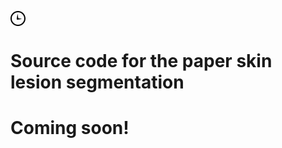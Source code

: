 
<!DOCTYPE html>
<html>
<head>

<meta charset=utf-8>
<meta http-equiv=x-ua-compatible content="ie=edge">
<link rel=stylesheet href=normalize.css>
<link rel=stylesheet href=the.css>
<meta name=viewport content="width=device-width, initial-scale=1, maximum-scale=1">

</head>
<body>

<svg xmlns="http://www.w3.org/2000/svg" width=24 height=24 viewBox="0 0 24 24"><path d="M12 2c5.514 0 10 4.486 10 10s-4.486 10-10 10S2 17.514 2 12 6.486 2 12 2zm0-2C5.373 0 0 5.373 0 12s5.373 12 12 12 12-5.373 12-12S18.627 0 12 0zm5.848 12.46c.202.037.202.332 0 .37-1.906.362-6.044 1.112-6.546 1.112a1.3 1.3 0 0 1-1.3-1.3c0-.513.77-5.448 1.124-7.446.034-.192.312-.18.343.014l.984 6.238 5.394 1.01z"/></svg>

<h1> Source code for the paper skin lesion segmentation</h1>
<h1>Coming soon!</h1>

</body>
</html>

